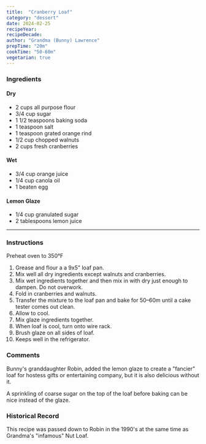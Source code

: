 ```yaml
---
title:  "Cranberry Loaf"
category: "dessert"
date: 2024-02-25
recipeYear: 
recipeDecade:
author: "Grandma (Bunny) Lawrence"
prepTime: "20m"
cookTime: "50-60m"
vegetarian: true
---
```


### Ingredients

#### Dry

- 2 cups all purpose flour
- 3/4 cup sugar
- 1 1/2 teaspoons baking soda
- 1 teaspoon salt
- 1 teaspoon grated orange rind
- 1/2 cup chopped walnuts
- 2 cups fresh cranberries

#### Wet

- 3/4 cup orange juice
- 1/4 cup canola oil
- 1 beaten egg

#### Lemon Glaze

- 1/4 cup granulated sugar
- 2 tablespoons lemon juice

---

### Instructions

Preheat oven to 350°F

1. Grease and flour a a 9x5" loaf pan.
2. Mix well all dry ingredients except walnuts and cranberries.
3. Mix wet ingredients together and then mix in with dry just enough to dampen. Do not overwork. 
4. Fold in cranberries and walnuts.
5. Transfer the mixture to the loaf pan and bake for 50–60m until a cake tester comes out clean.
6. Allow to cool.
7. Mix glaze ingredients together.
8. When loaf is cool, turn onto wire rack. 
9. Brush glaze on all sides of loaf.
10. Keeps well in the refrigerator. 


### Comments

Bunny's granddaughter Robin, added the lemon glaze to create a "fancier" loaf for hostess gifts or entertaining company, but it is also delicious without it. 

A sprinkling of coarse sugar on the top of the loaf before baking can be nice instead of the glaze. 


### Historical Record

This recipe was passed down to Robin in the 1990's at the same time as Grandma's "infamous" Nut Loaf.  